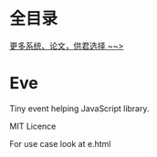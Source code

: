 # 全目录

[更多系统、论文，供君选择 ~~>](https://www.yuque.com/wisebit/blog)
# Eve

Tiny event helping JavaScript library.

MIT Licence

For use case look at e.html
